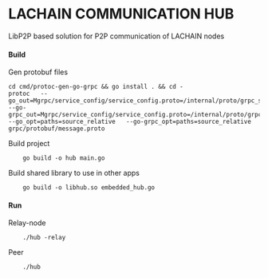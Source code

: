 # LACHAIN COMMUNICATION HUB

LibP2P based solution for P2P communication of LACHAIN nodes


#### Build

Gen protobuf files

``` 
cd cmd/protoc-gen-go-grpc && go install . && cd -
protoc   --go_out=Mgrpc/service_config/service_config.proto=/internal/proto/grpc_service_config:.   --go-grpc_out=Mgrpc/service_config/service_config.proto=/internal/proto/grpc_service_config:.   --go_opt=paths=source_relative   --go-grpc_opt=paths=source_relative   grpc/protobuf/message.proto
```




Build project
```
    go build -o hub main.go
```

Build shared library to use in other apps
```
    go build -o libhub.so embedded_hub.go
```

#### Run

Relay-node

```
    ./hub -relay
```


Peer

```
    ./hub
```
